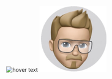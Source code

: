 <p align="center">
  <img src="https://raw.githubusercontent.com/va-nilla-gorilla/CPlusPlus/main/f4f1bc_f09764a22f5043678f1ed6fd36fe2244%7Emv2.gif?token=AS26HH3PLLTNJKQI734LYZLAFB2SU" width="350" title="hover text">
  <img src="https://github.com/va-nilla-gorilla/CPlusPlus/blob/main/thumbnail_IMG_0037.jpg?raw=true" width="175" title="hover text">
  
</p>

